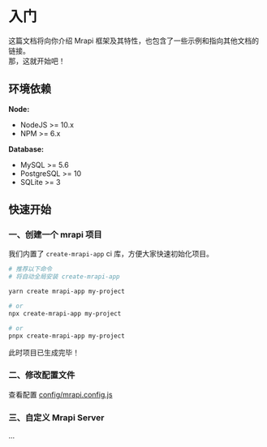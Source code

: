 # 入门

这篇文档将向你介绍 Mrapi 框架及其特性，也包含了一些示例和指向其他文档的链接。<br>
那，这就开始吧！

## 环境依赖

**Node:**

- NodeJS >= 10.x
- NPM >= 6.x

**Database:**

- MySQL >= 5.6
- PostgreSQL >= 10
- SQLite >= 3

## 快速开始

### 一、创建一个 mrapi 项目

我们内置了 `create-mrapi-app` ci 库，方便大家快速初始化项目。

```bash
# 推荐以下命令
# 将自动全局安装 create-mrapi-app

yarn create mrapi-app my-project

# or
npx create-mrapi-app my-project

# or
pnpx create-mrapi-app my-project
```

此时项目已生成完毕！

### 二、修改配置文件

查看配置 [config/mrapi.config.js](./docs/Configuration/common.zh-CN.md)

### 三、自定义 Mrapi Server

...
